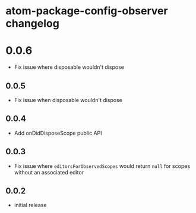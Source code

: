 # atom-package-config-observer changelog

# 0.0.6
* Fix issue where disposable wouldn't dispose

## 0.0.5
* Fix issue when disposable wouldn't dispose

## 0.0.4
* Add onDidDisposeScope public API

## 0.0.3
* Fix issue where `editorsForObservedScopes` would return `null` for scopes without an associated editor

## 0.0.2
* initial release